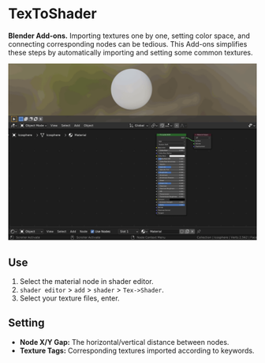 # TexToShader
**Blender Add-ons.**
Importing textures one by one, setting color space, and connecting corresponding nodes can be tedious. This Add-ons simplifies these steps by automatically importing and setting some common textures.

![intro](./intro.gif)

## Use
1. Select the material node in shader editor.
2. `shader editor` > `add` > `shader` > `Tex->Shader`.
3. Select your texture files, enter.


## Setting
* **Node X/Y Gap:** The horizontal/vertical distance between nodes.
* **Texture Tags:** Corresponding textures imported according to keywords.
